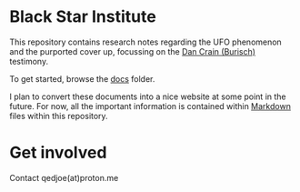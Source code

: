 # Black Star Institute

This repository contains research notes regarding the UFO phenomenon and the purported cover up, focussing on the [Dan Crain (Burisch)](./docs/people/burisch_dan.md) testimony.

To get started, browse the [docs](./docs/) folder.

I plan to convert these documents into a nice website at some point in the future. For now, all the important information is contained within [Markdown](https://www.markdownguide.org/getting-started/#what-is-markdown) files within this repository.

# Get involved

Contact qedjoe(at)proton.me
